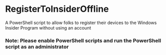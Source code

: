 # RegisterToInsiderOffline
A PowerShell script to allow folks to register their devices to the Windows Insider Program without using an account

### Note: Please enable PowerShell scripts and run the PowerShell script as an administrator
